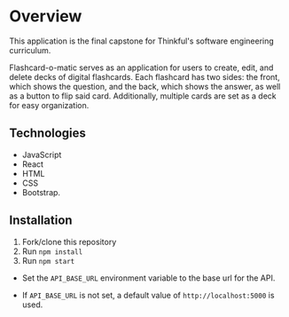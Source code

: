 # Overview
This application is the final capstone for Thinkful's software engineering curriculum.<br/> 

Flashcard-o-matic serves as an application for users to create, edit, and delete decks of digital flashcards.
Each flashcard has two sides: the front, which shows the question, and the back, which shows the answer, as well as a button to flip said card.
Additionally, multiple cards are set as a deck for easy organization. 

 ## Technologies 
 - JavaScript 
 - React 
 - HTML 
 - CSS
 - Bootstrap.
 
## Installation 
1. Fork/clone this repository
2. Run `npm install`
3. Run `npm start`


- Set the `API_BASE_URL` environment variable to the base url for the API.<br/>
 
- If `API_BASE_URL` is not set, a default value of `http://localhost:5000` is used. 
 
 
